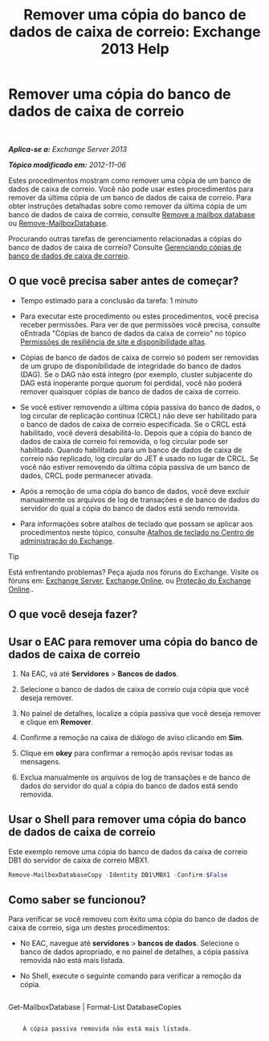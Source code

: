 ﻿---
title: 'Remover uma cópia do banco de dados de caixa de correio: Exchange 2013 Help'
TOCTitle: Remover uma cópia do banco de dados de caixa de correio
ms:assetid: 99fecdde-b158-4dfc-9ca7-ff7c0ada7819
ms:mtpsurl: https://technet.microsoft.com/pt-br/library/Dd298164(v=EXCHG.150)
ms:contentKeyID: 50486204
ms.date: 05/22/2018
mtps_version: v=EXCHG.150
ms.translationtype: MT
---

# Remover uma cópia do banco de dados de caixa de correio

 

_**Aplica-se a:** Exchange Server 2013_

_**Tópico modificado em:** 2012-11-06_

Estes procedimentos mostram como remover uma cópia de um banco de dados de caixa de correio. Você não pode usar estes procedimentos para remover da última cópia de um banco de dados de caixa de correio. Para obter instruções detalhadas sobre como remover da última cópia de um banco de dados de caixa de correio, consulte [Remove a mailbox database](manage-mailbox-databases-in-exchange-2013-exchange-2013-help.md) ou [Remove-MailboxDatabase](https://technet.microsoft.com/pt-br/library/aa997931\(v=exchg.150\)).

Procurando outras tarefas de gerenciamento relacionadas a cópias do banco de dados de caixa de correio? Consulte [Gerenciando cópias de banco de dados de caixa de correio](managing-mailbox-database-copies-exchange-2013-help.md).

## O que você precisa saber antes de começar?

  - Tempo estimado para a conclusão da tarefa: 1 minuto

  - Para executar este procedimento ou estes procedimentos, você precisa receber permissões. Para ver de que permissões você precisa, consulte oEntrada "Cópias de banco de dados da caixa de correio" no tópico [Permissões de resiliência de site e disponibilidade altas](high-availability-and-site-resilience-permissions-exchange-2013-help.md).

  - Cópias de banco de dados de caixa de correio só podem ser removidas de um grupo de disponibilidade de integridade do banco de dados (DAG). Se o DAG não está íntegro (por exemplo, cluster subjacente do DAG está inoperante porque quorum foi perdida), você não poderá remover quaisquer cópias de banco de dados de caixa de correio.

  - Se você estiver removendo a última cópia passiva do banco de dados, o log circular de replicação contínua (CRCL) não deve ser habilitado para o banco de dados de caixa de correio especificada. Se o CRCL está habilitado, você deverá desabilitá-lo. Depois que a cópia do banco de dados de caixa de correio foi removida, o log circular pode ser habilitado. Quando habilitado para um banco de dados de caixa de correio não replicado, log circular do JET é usado no lugar de CRCL. Se você não estiver removendo da última cópia passiva de um banco de dados, CRCL pode permanecer ativada.

  - Após a remoção de uma cópia do banco de dados, você deve excluir manualmente os arquivos de log de transações e de banco de dados do servidor do qual a cópia do banco de dados está sendo removida.

  - Para informações sobre atalhos de teclado que possam se aplicar aos procedimentos neste tópico, consulte [Atalhos de teclado no Centro de administração do Exchange](keyboard-shortcuts-in-the-exchange-admin-center-exchange-online-protection-help.md).


> [!TIP]
> Está enfrentando problemas? Peça ajuda nos fóruns do Exchange. Visite os fóruns em: <A href="https://go.microsoft.com/fwlink/p/?linkid=60612">Exchange Server</A>, <A href="https://go.microsoft.com/fwlink/p/?linkid=267542">Exchange Online</A>, ou <A href="https://go.microsoft.com/fwlink/p/?linkid=285351">Proteção do Exchange Online</A>..



## O que você deseja fazer?

## Usar o EAC para remover uma cópia do banco de dados de caixa de correio

1.  Na EAC, vá até **Servidores** \> **Bancos de dados**.

2.  Selecione o banco de dados de caixa de correio cuja cópia que você deseja remover.

3.  No painel de detalhes, localize a cópia passiva que você deseja remover e clique em **Remover**.

4.  Confirme a remoção na caixa de diálogo de aviso clicando em **Sim**.

5.  Clique em **okey** para confirmar a remoção após revisar todas as mensagens.

6.  Exclua manualmente os arquivos de log de transações e de banco de dados do servidor do qual a cópia do banco de dados está sendo removida.

## Usar o Shell para remover uma cópia do banco de dados de caixa de correio

Este exemplo remove uma cópia do banco de dados da caixa de correio DB1 do servidor de caixa de correio MBX1.

```powershell
Remove-MailboxDatabaseCopy -Identity DB1\MBX1 -Confirm:$False
```

## Como saber se funcionou?

Para verificar se você removeu com êxito uma cópia do banco de dados de caixa de correio, siga um destes procedimentos:

  - No EAC, navegue até **servidores** \> **bancos de dados**. Selecione o banco de dados apropriado, e no painel de detalhes, a cópia passiva removida não está mais listada.

  - No Shell, execute o seguinte comando para verificar a remoção da cópia.
    
    ```powershell
Get-MailboxDatabase <DatabaseName> | Format-List DatabaseCopies
```
    
    A cópia passiva removida não está mais listada.

